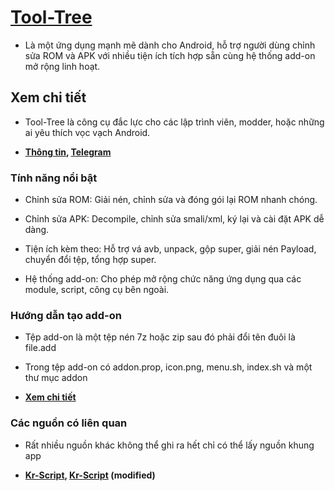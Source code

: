 # [Tool-Tree](https://zenlua.github.io/Tool-Tree) 

- Là một ứng dụng mạnh mẽ dành cho Android, hỗ trợ người dùng chỉnh sửa ROM và APK với nhiều tiện ích tích hợp sẵn cùng hệ thống add-on mở rộng linh hoạt.

## Xem chi tiết

- Tool-Tree là công cụ đắc lực cho các lập trình viên, modder, hoặc những ai yêu thích vọc vạch Android.

- **[Thông tin](https://zenlua.github.io/Tool-Tree/Information.html),  [Telegram](https://t.me/tooltree)**

### Tính năng nổi bật

- Chỉnh sửa ROM: Giải nén, chỉnh sửa và đóng gói lại ROM nhanh chóng.

- Chỉnh sửa APK: Decompile, chỉnh sửa smali/xml, ký lại và cài đặt APK dễ dàng.

- Tiện ích kèm theo: Hỗ trợ vá avb, unpack, gộp super, giải nén Payload, chuyển đổi tệp, tổng hợp super.

- Hệ thống add-on: Cho phép mở rộng chức năng ứng dụng qua các module, script, công cụ bên ngoài.

### Hướng dẫn tạo add-on

- Tệp add-on là một tệp nén 7z hoặc zip sau đó phải đổi tên đuôi là file.add

- Trong tệp add-on có addon.prop, icon.png, menu.sh, index.sh và một thư mục addon

- **[Xem chi tiết](https://zenlua.github.io/Tool-Tree/Instruct.html)**

### Các nguồn có liên quan

- Rất nhiều nguồn khác không thể ghi ra hết chỉ có thể lấy nguồn khung app

- **[Kr-Script](https://github.com/helloklf/kr-scripts), [Kr-Script](https://github.com/ColdWindScholar/kr-scripts) (modified)**


